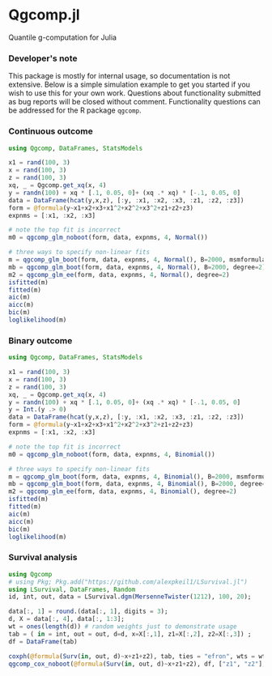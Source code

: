 # Qgcomp.jl
Quantile g-computation for Julia

### Developer's note
This package is mostly for internal usage, so documentation is not extensive. Below is a simple simulation example to get you started if you wish to use this for your own work. Questions about functionality submitted as bug reports will be closed without comment. Functionality questions can be addressed for the R package `qgcomp`.

### Continuous outcome
```julia
using Qgcomp, DataFrames, StatsModels

x1 = rand(100, 3)
x = rand(100, 3)
z = rand(100, 3)
xq, _ = Qgcomp.get_xq(x, 4)
y = randn(100) + xq * [.1, 0.05, 0]+ (xq .* xq) * [-.1, 0.05, 0]
data = DataFrame(hcat(y,x,z), [:y, :x1, :x2, :x3, :z1, :z2, :z3])
form = @formula(y~x1+x2+x3+x1^2+x2^2+x3^2+z1+z2+z3)
expnms = [:x1, :x2, :x3]

# note the top fit is incorrect
m0 = qgcomp_glm_noboot(form, data, expnms, 4, Normal())

# three ways to specify non-linear fits
m = qgcomp_glm_boot(form, data, expnms, 4, Normal(), B=2000, msmformula=@formula(y~mixture+mixture^2))
mb = qgcomp_glm_boot(form, data, expnms, 4, Normal(), B=2000, degree=2)
m2 = qgcomp_glm_ee(form, data, expnms, 4, Normal(), degree=2)
isfitted(m)
fitted(m)
aic(m)
aicc(m)
bic(m)
loglikelihood(m)
```

### Binary outcome
```julia
using Qgcomp, DataFrames, StatsModels

x1 = rand(100, 3)
x = rand(100, 3)
z = rand(100, 3)
xq, _ = Qgcomp.get_xq(x, 4)
y = randn(100) + xq * [.1, 0.05, 0]+ (xq .* xq) * [-.1, 0.05, 0]
y = Int.(y .> 0)
data = DataFrame(hcat(y,x,z), [:y, :x1, :x2, :x3, :z1, :z2, :z3])
form = @formula(y~x1+x2+x3+x1^2+x2^2+x3^2+z1+z2+z3)
expnms = [:x1, :x2, :x3]

# note the top fit is incorrect
m0 = qgcomp_glm_noboot(form, data, expnms, 4, Binomial())

# three ways to specify non-linear fits
m = qgcomp_glm_boot(form, data, expnms, 4, Binomial(), B=2000, msmformula=@formula(y~mixture+mixture^2))
mb = qgcomp_glm_boot(form, data, expnms, 4, Binomial(), B=2000, degree=2)
m2 = qgcomp_glm_ee(form, data, expnms, 4, Binomial(), degree=2)
isfitted(m)
fitted(m)
aic(m)
aicc(m)
bic(m)
loglikelihood(m)
```

### Survival analysis
```julia
using Qgcomp
# using Pkg; Pkg.add("https://github.com/alexpkeil1/LSurvival.jl")
using LSurvival, DataFrames, Random
id, int, out, data = LSurvival.dgm(MersenneTwister(1212), 100, 20);

data[:, 1] = round.(data[:, 1], digits = 3);
d, X = data[:, 4], data[:, 1:3];
wt = ones(length(d)) # random weights just to demonstrate usage
tab = ( in = int, out = out, d=d, x=X[:,1], z1=X[:,2], z2=X[:,3]) ;
df = DataFrame(tab)

coxph(@formula(Surv(in, out, d)~x+z1+z2), tab, ties = "efron", wts = wt) |> display
qgcomp_cox_noboot(@formula(Surv(in, out, d)~x+z1+z2), df, ["z1", "z2"], 4) |> display
```
